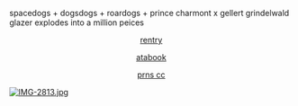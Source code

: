 spacedogs + dogsdogs + roardogs + prince charmont x gellert grindelwald glazer explodes into a million peices

<p align="center" width="100%"><a href=https://rentry.co/H4NN1BALLECTER>rentry</a>
<p align="center" width="100%"><a href=https://spacedogs.atabook.org>atabook</a>
<p align="center" width="100%"><a href=https://pronouns.cc/@hanniballecter>prns cc</a>


[![IMG-2813.jpg](https://i.postimg.cc/bJvBQSKT/IMG-2813.jpg)](https://postimg.cc/zL97NvDb)
